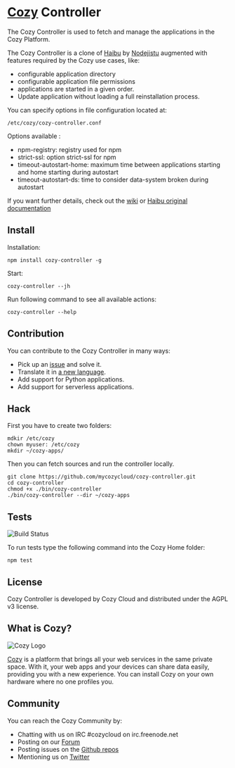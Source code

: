 # [Cozy](http://cozy.io) Controller

The Cozy Controller is used to fetch and manage the applications in the Cozy
Platform. 

The Cozy Controller is a clone of [Haibu](https://github.com/nodejitsu/haibu)
by [Nodejistu](https://www.nodejitsu.com/) augmented with features required by
the Cozy use cases, like:

* configurable application directory
* configurable application file permissions
* applications are started in a given order.
* Update application without loading a full reinstallation process.

You can specify options in file configuration located at:

    /etc/cozy/cozy-controller.conf

Options available :

* npm-registry: registry used for npm
* strict-ssl: option strict-ssl for npm
* timeout-autostart-home: maximum time between applications starting and home starting during autostart
* timeout-autostart-ds: time to consider data-system broken during autostart


If you want further details, check out the 
[wiki](https://github.com/mycozycloud/cozy-controller/wiki) or 
[Haibu original documentation](https://github.com/nodejitsu/haibu/blob/master/README.md)


## Install

Installation:

    npm install cozy-controller -g

Start:

    cozy-controller --jh

Run following command to see all available actions:

    cozy-controller --help

## Contribution

You can contribute to the Cozy Controller in many ways:

* Pick up an [issue](https://github.com/mycozycloud/cozy-controller/issues?state=open) and solve it.
* Translate it in [a new language](https://github.com/mycozycloud/cozy-controller/tree/master/client/app/locales).
* Add support for Python applications.
* Add support for serverless applications.

## Hack

First you have to create two folders:

    mdkir /etc/cozy
    chown myuser: /etc/cozy
    mkdir ~/cozy-apps/

Then you can fetch sources and run the controller locally.

    git clone https://github.com/mycozycloud/cozy-controller.git
    cd cozy-controller
    chmod +x ./bin/cozy-controller
    ./bin/cozy-controller --dir ~/cozy-apps


## Tests

![Build
Status](https://travis-ci.org/mycozycloud/cozy-controller.png?branch=master)

To run tests type the following command into the Cozy Home folder:

    npm test

## License

Cozy Controller is developed by Cozy Cloud and distributed under the AGPL v3
license.

## What is Cozy?

![Cozy Logo](https://raw.github.com/mycozycloud/cozy-setup/gh-pages/assets/images/happycloud.png)

[Cozy](http://cozy.io) is a platform that brings all your web services in the
same private space.  With it, your web apps and your devices can share data
easily, providing you with a new experience. You can install Cozy on your own
hardware where no one profiles you. 

## Community 

You can reach the Cozy Community by:

* Chatting with us on IRC #cozycloud on irc.freenode.net
* Posting on our [Forum](https://groups.google.com/forum/?fromgroups#!forum/cozy-cloud)
* Posting issues on the [Github repos](https://github.com/mycozycloud/)
* Mentioning us on [Twitter](http://twitter.com/mycozycloud)

